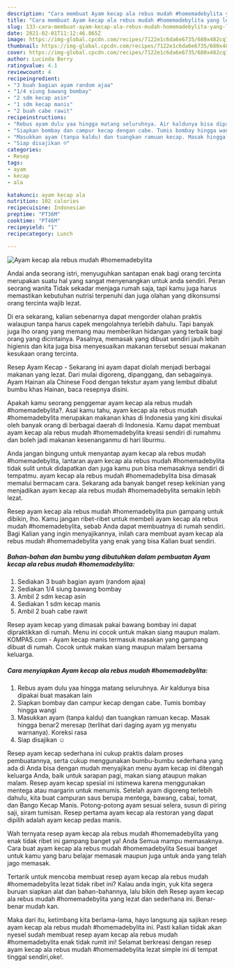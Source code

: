 ```yaml
---
description: "Cara membuat Ayam kecap ala rebus mudah #homemadebylita yang lezat dan Mudah Dibuat"
title: "Cara membuat Ayam kecap ala rebus mudah #homemadebylita yang lezat dan Mudah Dibuat"
slug: 133-cara-membuat-ayam-kecap-ala-rebus-mudah-homemadebylita-yang-lezat-dan-mudah-dibuat
date: 2021-02-01T11:12:46.865Z
image: https://img-global.cpcdn.com/recipes/7122e1c6da6e6735/680x482cq70/ayam-kecap-ala-rebus-mudah-homemadebylita-foto-resep-utama.jpg
thumbnail: https://img-global.cpcdn.com/recipes/7122e1c6da6e6735/680x482cq70/ayam-kecap-ala-rebus-mudah-homemadebylita-foto-resep-utama.jpg
cover: https://img-global.cpcdn.com/recipes/7122e1c6da6e6735/680x482cq70/ayam-kecap-ala-rebus-mudah-homemadebylita-foto-resep-utama.jpg
author: Lucinda Berry
ratingvalue: 4.1
reviewcount: 4
recipeingredient:
- "3 buah bagian ayam random ajaa"
- "1/4 siung bawang bombay"
- "2 sdm kecap asin"
- "1 sdm kecap manis"
- "2 buah cabe rawit"
recipeinstructions:
- "Rebus ayam dulu yaa hingga matang seluruhnya. Air kaldunya bisa dipakai buat masakan lain"
- "Siapkan bombay dan campur kecap dengan cabe. Tumis bombay hingga wangi"
- "Masukkan ayam (tanpa kaldu) dan tuangkan ramuan kecap. Masak hingga benar2 meresap (terlihat dari daging ayam yg menyatu warnanya). Koreksi rasa"
- "Siap disajikan ☺️"
categories:
- Resep
tags:
- ayam
- kecap
- ala

katakunci: ayam kecap ala 
nutrition: 102 calories
recipecuisine: Indonesian
preptime: "PT36M"
cooktime: "PT46M"
recipeyield: "1"
recipecategory: Lunch

---
```



![Ayam kecap ala rebus mudah #homemadebylita](https://img-global.cpcdn.com/recipes/7122e1c6da6e6735/680x482cq70/ayam-kecap-ala-rebus-mudah-homemadebylita-foto-resep-utama.jpg)

Andai anda seorang istri, menyuguhkan santapan enak bagi orang tercinta merupakan suatu hal yang sangat menyenangkan untuk anda sendiri. Peran seorang  wanita Tidak sekadar menjaga rumah saja, tapi kamu juga harus memastikan kebutuhan nutrisi terpenuhi dan juga olahan yang dikonsumsi orang tercinta wajib lezat.

Di era  sekarang, kalian sebenarnya dapat mengorder olahan praktis walaupun tanpa harus capek mengolahnya terlebih dahulu. Tapi banyak juga lho orang yang memang mau memberikan hidangan yang terbaik bagi orang yang dicintainya. Pasalnya, memasak yang dibuat sendiri jauh lebih higienis dan kita juga bisa menyesuaikan makanan tersebut sesuai makanan kesukaan orang tercinta. 

Resep Ayam Kecap - Sekarang ini ayam dapat diolah menjadi berbagai makanan yang lezat. Dari mulai digoreng, dipanggang, dan sebagainya. Ayam Hainan ala Chinese Food dengan tekstur ayam yang lembut dibalut bumbu khas Hainan, baca resepnya disini.

Apakah kamu seorang penggemar ayam kecap ala rebus mudah #homemadebylita?. Asal kamu tahu, ayam kecap ala rebus mudah #homemadebylita merupakan makanan khas di Indonesia yang kini disukai oleh banyak orang di berbagai daerah di Indonesia. Kamu dapat membuat ayam kecap ala rebus mudah #homemadebylita kreasi sendiri di rumahmu dan boleh jadi makanan kesenanganmu di hari liburmu.

Anda jangan bingung untuk menyantap ayam kecap ala rebus mudah #homemadebylita, lantaran ayam kecap ala rebus mudah #homemadebylita tidak sulit untuk didapatkan dan juga kamu pun bisa memasaknya sendiri di tempatmu. ayam kecap ala rebus mudah #homemadebylita bisa dimasak memalui bermacam cara. Sekarang ada banyak banget resep kekinian yang menjadikan ayam kecap ala rebus mudah #homemadebylita semakin lebih lezat.

Resep ayam kecap ala rebus mudah #homemadebylita pun gampang untuk dibikin, lho. Kamu jangan ribet-ribet untuk membeli ayam kecap ala rebus mudah #homemadebylita, sebab Anda dapat membuatnya di rumah sendiri. Bagi Kalian yang ingin menyajikannya, inilah cara membuat ayam kecap ala rebus mudah #homemadebylita yang enak yang bisa Kalian buat sendiri.

<!--inarticleads1-->

##### Bahan-bahan dan bumbu yang dibutuhkan dalam pembuatan Ayam kecap ala rebus mudah #homemadebylita:

1. Sediakan 3 buah bagian ayam (random ajaa)
1. Sediakan 1/4 siung bawang bombay
1. Ambil 2 sdm kecap asin
1. Sediakan 1 sdm kecap manis
1. Ambil 2 buah cabe rawit


Resep ayam kecap yang dimasak pakai bawang bombay ini dapat dipraktikkan di rumah. Menu ini cocok untuk makan siang maupun malam. KOMPAS.com - Ayam kecap manis termasuk masakan yang gampang dibuat di rumah. Cocok untuk makan siang maupun malam bersama keluarga. 

<!--inarticleads2-->

##### Cara menyiapkan Ayam kecap ala rebus mudah #homemadebylita:

1. Rebus ayam dulu yaa hingga matang seluruhnya. Air kaldunya bisa dipakai buat masakan lain
1. Siapkan bombay dan campur kecap dengan cabe. Tumis bombay hingga wangi
1. Masukkan ayam (tanpa kaldu) dan tuangkan ramuan kecap. Masak hingga benar2 meresap (terlihat dari daging ayam yg menyatu warnanya). Koreksi rasa
1. Siap disajikan ☺️


Resep ayam kecap sederhana ini cukup praktis dalam proses pembuatannya, serta cukup menggunakan bumbu-bumbu sederhana yang ada di Anda bisa dengan mudah menyajikan menu ayam kecap ini ditengah keluarga Anda, baik untuk sarapan pagi, makan siang ataupun makan malam. Resep ayam kecap spesial ini istimewa karena menggunakan mentega atau margarin untuk menumis. Setelah ayam digoreng terlebih dahulu, kita buat campuran saus berupa mentega, bawang, cabai, tomat, dan Bango Kecap Manis. Potong-potong ayam sesuai selera, susun di piring saji, siram tumisan. Resep pertama ayam kecap ala restoran yang dapat dipilih adalah ayam kecap pedas manis. 

Wah ternyata resep ayam kecap ala rebus mudah #homemadebylita yang enak tidak ribet ini gampang banget ya! Anda Semua mampu memasaknya. Cara buat ayam kecap ala rebus mudah #homemadebylita Sesuai banget untuk kamu yang baru belajar memasak maupun juga untuk anda yang telah jago memasak.

Tertarik untuk mencoba membuat resep ayam kecap ala rebus mudah #homemadebylita lezat tidak ribet ini? Kalau anda ingin, yuk kita segera buruan siapkan alat dan bahan-bahannya, lalu bikin deh Resep ayam kecap ala rebus mudah #homemadebylita yang lezat dan sederhana ini. Benar-benar mudah kan. 

Maka dari itu, ketimbang kita berlama-lama, hayo langsung aja sajikan resep ayam kecap ala rebus mudah #homemadebylita ini. Pasti kalian tiidak akan nyesel sudah membuat resep ayam kecap ala rebus mudah #homemadebylita enak tidak rumit ini! Selamat berkreasi dengan resep ayam kecap ala rebus mudah #homemadebylita lezat simple ini di tempat tinggal sendiri,oke!.

